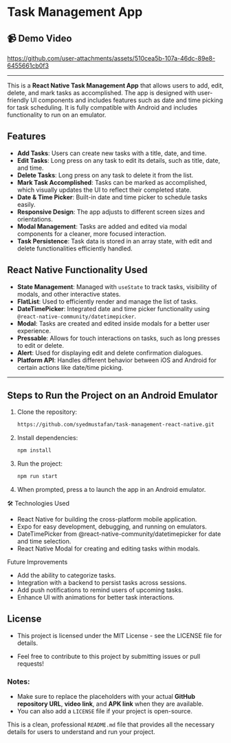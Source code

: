 # Task Management App

## 📹 Demo Video

https://github.com/user-attachments/assets/510cea5b-107a-46dc-89e8-6455661cb0f3

---

This is a **React Native Task Management App** that allows users to add, edit, delete, and mark tasks as accomplished. The app is designed with user-friendly UI components and includes features such as date and time picking for task scheduling. It is fully compatible with Android and includes functionality to run on an emulator.

## Features

- **Add Tasks**: Users can create new tasks with a title, date, and time.
- **Edit Tasks**: Long press on any task to edit its details, such as title, date, and time.
- **Delete Tasks**: Long press on any task to delete it from the list.
- **Mark Task Accomplished**: Tasks can be marked as accomplished, which visually updates the UI to reflect their completed state.
- **Date & Time Picker**: Built-in date and time picker to schedule tasks easily.
- **Responsive Design**: The app adjusts to different screen sizes and orientations.
- **Modal Management**: Tasks are added and edited via modal components for a cleaner, more focused interaction.
- **Task Persistence**: Task data is stored in an array state, with edit and delete functionalities efficiently handled.

## React Native Functionality Used

- **State Management**: Managed with `useState` to track tasks, visibility of modals, and other interactive states.
- **FlatList**: Used to efficiently render and manage the list of tasks.
- **DateTimePicker**: Integrated date and time picker functionality using `@react-native-community/datetimepicker`.
- **Modal**: Tasks are created and edited inside modals for a better user experience.
- **Pressable**: Allows for touch interactions on tasks, such as long presses to edit or delete.
- **Alert**: Used for displaying edit and delete confirmation dialogues.
- **Platform API**: Handles different behavior between iOS and Android for certain actions like date/time picking.

---

## Steps to Run the Project on an Android Emulator

1. Clone the repository:
   ```bash
   https://github.com/syedmustafan/task-management-react-native.git
2. Install dependencies:
   ```bash
   npm install
3. Run the project:
   ```bash
   npm run start
   ```
4. When prompted, press a to launch the app in an Android emulator.

🛠 Technologies Used

- React Native for building the cross-platform mobile application.
- Expo for easy development, debugging, and running on emulators.
- DateTimePicker from @react-native-community/datetimepicker for date and time selection.
- React Native Modal for creating and editing tasks within modals.


Future Improvements

- Add the ability to categorize tasks.
- Integration with a backend to persist tasks across sessions.
- Add push notifications to remind users of upcoming tasks.
- Enhance UI with animations for better task interactions.

## License

- This project is licensed under the MIT License - see the LICENSE file for details.

- Feel free to contribute to this project by submitting issues or pull requests!


### Notes:
- Make sure to replace the placeholders with your actual **GitHub repository URL**, **video link**, and **APK link** when they are available.
- You can also add a `LICENSE` file if your project is open-source.

This is a clean, professional `README.md` file that provides all the necessary details for users to understand and run your project.


